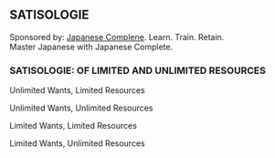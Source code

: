 ## SATISOLOGIE

Sponsored by: [Japanese Complene](https://japanesecomplete.com/). Learn. Train. Retain.  
Master Japanese with Japanese Complete.

### SATISOLOGIE: OF LIMITED AND UNLIMITED RESOURCES

Unlimited Wants, Limited Resources

Unlimited Wants, Unlimited Resources

Limited Wants, Limited Resources

Limited Wants, Unlimited Resources
